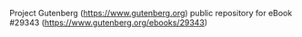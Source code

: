 Project Gutenberg (https://www.gutenberg.org) public repository for eBook #29343 (https://www.gutenberg.org/ebooks/29343)
